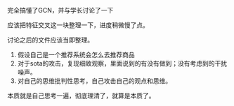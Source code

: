 完全搞懂了GCN，并与学长讨论了一下

应该把特征交叉这一块整理一下，进度稍微慢了点。

讨论之后的文件应该当即整理。

1. 假设自己是一个推荐系统会怎么去推荐商品
2. 对于sota的攻击，复现细致观察，里面说到的有没有做到；没有考虑到的干扰噪声。
3. 对自己的思维批判性思考，自己攻击自己的观点和思维。

本质就是自己思考一遍，彻底理清了，就算是本质了。